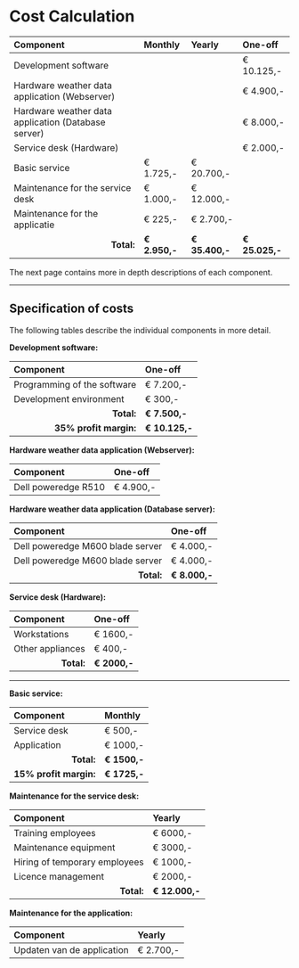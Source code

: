 # Cost Calculation

| Component                                           | Monthly       | Yearly         | One-off        |
| :---                                                | :---          | :---           | :---           |
| Development software                                |               |                | € 10.125,-     |
| Hardware weather data application (Webserver)       |               |                | € 4.900,-      |
| Hardware weather data application (Database server) |               |                | € 8.000,-      |
| Service desk (Hardware)                             |               |                | € 2.000,-      |
| Basic service                                       | € 1.725,-     | € 20.700,-     |                |
| Maintenance for the service desk                    | € 1.000,-     | € 12.000,-     |                |
| Maintenance for the applicatie                      | € 225,-       | € 2.700,-      |                |
| <div style="text-align:right">__Total:__</div>      | __€ 2.950,-__ | __€ 35.400,-__ | __€ 25.025,-__ |

The next page contains more in depth descriptions of each component.

---

## Specification of costs

The following tables describe the individual components in more detail.

__Development software:__

| Component                                                  | One-off        |
| :---                                                       | :---           |
| Programming of the software                                | € 7.200,-      |
| Development environment                                    | € 300,-        |
| <div style="text-align:right">__Total:__</div>             | __€ 7.500,-__  |
| <div style="text-align:right">__35% profit margin:__</div> | __€ 10.125,-__ |

__Hardware weather data application (Webserver):__

| Component           | One-off   |
| :---                | :---      |
| Dell poweredge R510 | € 4.900,- |

__Hardware weather data application (Database server):__

| Component                                      | One-off       |
| :---                                           | :---          |
| Dell poweredge M600 blade server               | € 4.000,-     |
| Dell poweredge M600 blade server               | € 4.000,-     |
| <div style="text-align:right">__Total:__</div> | __€ 8.000,-__ |

__Service desk (Hardware):__

| Component                                      | One-off      |
| :---                                           | :---         |
| Workstations                                   | € 1600,-     |
| Other appliances                               | € 400,-      |
| <div style="text-align:right">__Total:__</div> | __€ 2000,-__ |

---

__Basic service:__

| Component                                                  | Monthly  |
| :---                                                       | :---         |
| Service desk                                               | € 500,-      |
| Application                                                | € 1000,-     |
| <div style="text-align:right">__Total:__</div>             | __€ 1500,-__ |
| <div style="text-align:right">__15% profit margin:__</div> | __€ 1725,-__ |


__Maintenance for the service desk:__

| Component                                      | Yearly         |
| :---                                           | :---           |
| Training employees                             | € 6000,-       |
| Maintenance equipment                          | € 3000,-       |
| Hiring of temporary employees                  | € 1000,-       |
| Licence management                             | € 2000,-       |
| <div style="text-align:right">__Total:__</div> | __€ 12.000,-__ |


__Maintenance for the application:__

| Component                  | Yearly    |
| :---                       | :---      |
| Updaten van de application | € 2.700,- |

